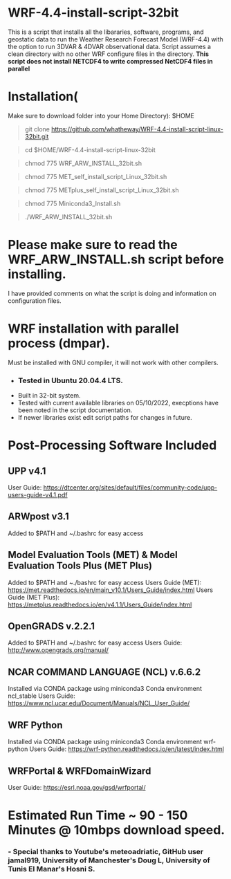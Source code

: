 # WRF-4.4-install-script-32bit

This is a script that installs all the libararies, software, programs, and geostatic data to run the Weather Research Forecast Model (WRF-4.4) with the option to run 3DVAR & 4DVAR observational data. 
Script assumes a clean directory with no other WRF configure files in the directory.
**This script does not install NETCDF4 to write compressed NetCDF4 files in parallel**

# Installation(
Make sure to download folder into your Home Directory): $HOME

> git clone https://github.com/whatheway/WRF-4.4-install-script-linux-32bit.git

> cd $HOME/WRF-4.4-install-script-linux-32bit

> chmod 775 WRF_ARW_INSTALL_32bit.sh

> chmod 775 MET_self_install_script_Linux_32bit.sh

> chmod 775 METplus_self_install_script_Linux_32bit.sh

> chmod 775 Miniconda3_Install.sh

> ./WRF_ARW_INSTALL_32bit.sh


# Please make sure to read the WRF_ARW_INSTALL.sh script before installing.  
I have provided comments on what the script is doing and information on configuration files.


# WRF installation with parallel process (dmpar).
Must be installed with GNU compiler, it will not work with other compilers.

-  ### Tested in Ubuntu 20.04.4 LTS.
- Built in 32-bit system.
- Tested with current available libraries on 05/10/2022, execptions have been noted in the script documentation. 
- If newer libraries exist edit script paths for changes in future.

# Post-Processing Software Included
## UPP v4.1
User Guide: https://dtcenter.org/sites/default/files/community-code/upp-users-guide-v4.1.pdf
## ARWpost v3.1
Added to $PATH and ~/.bashrc for easy access
## Model Evaluation Tools (MET) & Model Evaluation Tools Plus (MET Plus)
Added to $PATH and ~./bashrc for easy access
Users Guide (MET): https://met.readthedocs.io/en/main_v10.1/Users_Guide/index.html
Users Guide (MET Plus): https://metplus.readthedocs.io/en/v4.1.1/Users_Guide/index.html
## OpenGRADS v.2.2.1
Added to $PATH and ~/.bashrc for easy access
Users Guide: http://www.opengrads.org/manual/
## NCAR COMMAND LANGUAGE (NCL) v.6.6.2
 Installed via CONDA package using miniconda3
 Conda environment ncl_stable
 Users Guide: https://www.ncl.ucar.edu/Document/Manuals/NCL_User_Guide/
## WRF Python
 Installed via CONDA package using miniconda3
 Conda environment wrf-python
Users Guide: https://wrf-python.readthedocs.io/en/latest/index.html

## WRFPortal & WRFDomainWizard
User Guide: https://esrl.noaa.gov/gsd/wrfportal/


# Estimated Run Time ~ 90 - 150 Minutes @ 10mbps download speed.
### - Special thanks to  Youtube's meteoadriatic, GitHub user jamal919, University of Manchester's  Doug L, University of Tunis El Manar's Hosni S.

